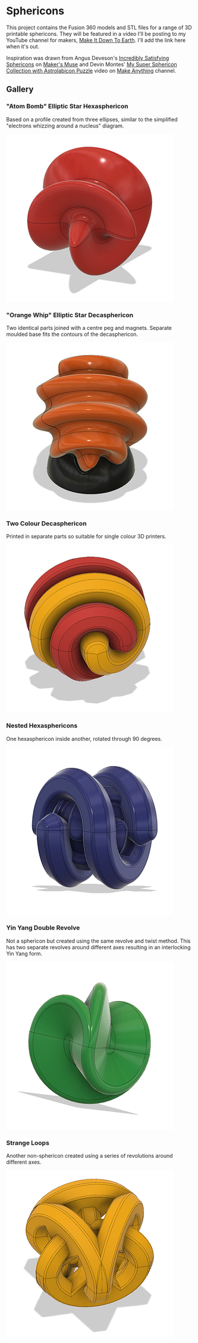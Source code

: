 # Sphericons
This project contains the Fusion 360 models and STL files for a
range of 3D printable sphericons.  They will be featured in a
video I'll be posting to my YouTube channel for makers,
[Make It Down To Earth](https://www.youtube.com/channel/UCGBt41ue4j5QFqwPg0efcfQ).
I'll add the link here when it's out.

Inspiration was drawn from Angus Deveson's [Incredibly Satisfying Sphericons](https://www.youtube.com/watch?v=wb29-ULRBaE)
on [Maker's Muse](https://www.youtube.com/channel/UCxQbYGpbdrh-b2ND-AfIybg)
and Devin Montes' [My Super Sphericon Collection with Astrolabicon Puzzle](https://www.youtube.com/watch?v=eESLIrxw2x0&t=666s)
video on [Make Anything](https://www.youtube.com/channel/UCVc6AHfGw9b2zOE_ZGfmsnw) channel.

## Gallery

### "Atom Bomb" Elliptic Star Hexasphericon
Based on a profile created from three ellipses, similar to the simplified "electrons whizzing around a nucleus" diagram.

![Atom Bomb Elliptic Star](images/Atom-Bomb-Elliptic-Star-Hexasphericon-F360.jpg)

### "Orange Whip" Elliptic Star Decasphericon
Two identical parts joined with a centre peg and magnets.  Separate moulded base fits the contours of the decasphericon.

![Orange Whip Elliptic Star Decasphericon](images/Orange-Whip-Elliptic-Star-Decasphericon-F360.jpg)

### Two Colour Decasphericon
Printed in separate parts so suitable for single colour 3D printers.

![Two Colour Decasphericon](images/Two-Colour-Decasphericon-F360.jpg)

### Nested Hexasphericons
One hexasphericon inside another, rotated through 90 degrees.

![Nested Hexasphericons](images/Nested-Hexasphericons-F360.jpg)

### Yin Yang Double Revolve
Not a sphericon but created using the same revolve and twist method.  This has two separate revolves around different axes resulting in an interlocking Yin Yang form.

![Yin Yang Double Revolve](images/Yin-Yang-Double-Revolve-F360.jpg)

### Strange Loops
Another non-sphericon created using a series of revolutions around different axes.

![Strange Loops](images/Strange-Loops-F360.jpg)